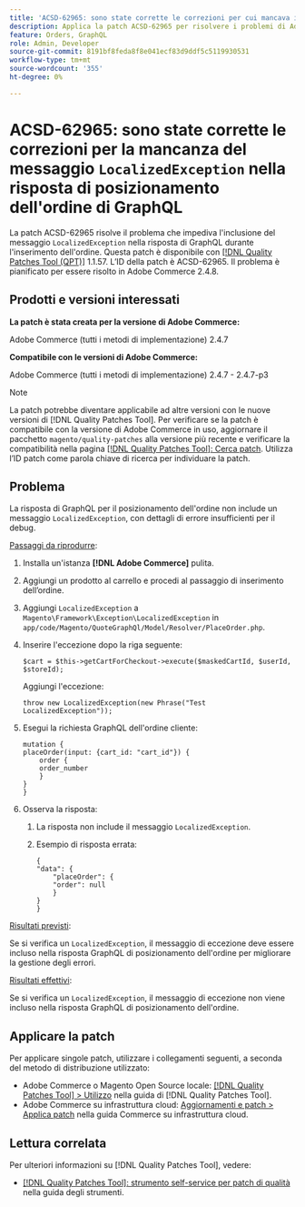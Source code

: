 ```yaml
---
title: 'ACSD-62965: sono state corrette le correzioni per cui mancava il messaggio LocalizedException nella risposta di posizionamento dell’ordine di GraphQL'
description: Applica la patch ACSD-62965 per risolvere i problemi di Adobe Commerce in cui il messaggio "LocalizedException" non era incluso nella risposta di GraphQL durante il posizionamento dell’ordine.
feature: Orders, GraphQL
role: Admin, Developer
source-git-commit: 8191bf8feda8f8e041ecf83d9ddf5c5119930531
workflow-type: tm+mt
source-wordcount: '355'
ht-degree: 0%

---
```


# ACSD-62965: sono state corrette le correzioni per la mancanza del messaggio `LocalizedException` nella risposta di posizionamento dell&#39;ordine di GraphQL

La patch ACSD-62965 risolve il problema che impediva l&#39;inclusione del messaggio `LocalizedException` nella risposta di GraphQL durante l&#39;inserimento dell&#39;ordine. Questa patch è disponibile con [[!DNL Quality Patches Tool (QPT)]](/help/tools/quality-patches-tool/quality-patches-tool-to-self-serve-quality-patches.md) 1.1.57. L’ID della patch è ACSD-62965. Il problema è pianificato per essere risolto in Adobe Commerce 2.4.8.

## Prodotti e versioni interessati

**La patch è stata creata per la versione di Adobe Commerce:**

Adobe Commerce (tutti i metodi di implementazione) 2.4.7

**Compatibile con le versioni di Adobe Commerce:**

Adobe Commerce (tutti i metodi di implementazione) 2.4.7 - 2.4.7-p3

>[!NOTE]
>
>La patch potrebbe diventare applicabile ad altre versioni con le nuove versioni di [!DNL Quality Patches Tool]. Per verificare se la patch è compatibile con la versione di Adobe Commerce in uso, aggiornare il pacchetto `magento/quality-patches` alla versione più recente e verificare la compatibilità nella pagina [[!DNL Quality Patches Tool]: Cerca patch](https://experienceleague.adobe.com/tools/commerce-quality-patches/index.html). Utilizza l’ID patch come parola chiave di ricerca per individuare la patch.

## Problema

La risposta di GraphQL per il posizionamento dell&#39;ordine non include un messaggio `LocalizedException`, con dettagli di errore insufficienti per il debug.

<u>Passaggi da riprodurre</u>:

1. Installa un&#39;istanza **[!DNL Adobe Commerce]** pulita.
1. Aggiungi un prodotto al carrello e procedi al passaggio di inserimento dell’ordine.
1. Aggiungi `LocalizedException` a `Magento\Framework\Exception\LocalizedException` in `app/code/Magento/QuoteGraphQl/Model/Resolver/PlaceOrder.php`.
1. Inserire l&#39;eccezione dopo la riga seguente:

   ```
   $cart = $this->getCartForCheckout->execute($maskedCartId, $userId, $storeId);
   ```

   Aggiungi l&#39;eccezione:

   ```
   throw new LocalizedException(new Phrase("Test LocalizedException"));
   ```

1. Esegui la richiesta GraphQL dell&#39;ordine cliente:

   ```
   mutation {
   placeOrder(input: {cart_id: "cart_id"}) {
       order {
       order_number
       }
   }
   }
   ```

1. Osserva la risposta:
   1. La risposta non include il messaggio `LocalizedException`.
   1. Esempio di risposta errata:

      ```
      {
      "data": {
          "placeOrder": {
          "order": null
          }
      }
      }
      ```

<u>Risultati previsti</u>:

Se si verifica un `LocalizedException`, il messaggio di eccezione deve essere incluso nella risposta GraphQL di posizionamento dell&#39;ordine per migliorare la gestione degli errori.

<u>Risultati effettivi</u>:

Se si verifica un `LocalizedException`, il messaggio di eccezione non viene incluso nella risposta GraphQL di posizionamento dell&#39;ordine.

## Applicare la patch

Per applicare singole patch, utilizzare i collegamenti seguenti, a seconda del metodo di distribuzione utilizzato:

* Adobe Commerce o Magento Open Source locale: [[!DNL Quality Patches Tool] > Utilizzo](/help/tools/quality-patches-tool/usage.md) nella guida di [!DNL Quality Patches Tool].
* Adobe Commerce su infrastruttura cloud: [Aggiornamenti e patch > Applica patch](https://experienceleague.adobe.com/docs/commerce-cloud-service/user-guide/develop/upgrade/apply-patches.html) nella guida Commerce su infrastruttura cloud.

## Lettura correlata

Per ulteriori informazioni su [!DNL Quality Patches Tool], vedere:

* [[!DNL Quality Patches Tool]: strumento self-service per patch di qualità](/help/tools/quality-patches-tool/quality-patches-tool-to-self-serve-quality-patches.md) nella guida degli strumenti.
